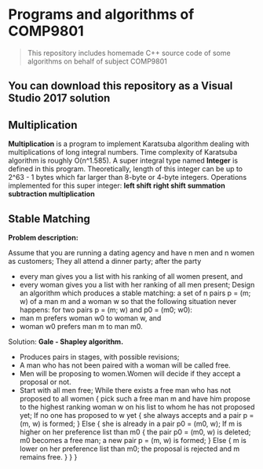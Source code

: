 # Programs and algorithms of COMP9801
> This repository includes homemade C++ source code of some algorithms on behalf of subject COMP9801
## You can download this repository as a Visual Studio 2017 solution
## Multiplication
**Multiplication** is a program to implement Karatsuba algorithm dealing with multiplications of long integral numbers.
Time complexity of Karatsuba algorithm is roughly O(n^1.585).
A super integral type named **Integer** is defined in this program.
Theoretically, length of this integer can be up to 2^63 - 1 bytes which far larger than 8-byte or 4-byte integers.
Operations implemented for this super integer:
**left shift**
**right shift**
**summation**
**subtraction**
**multiplication**

## Stable Matching
**Problem description:**

Assume that you are running a dating agency and have n men and n
women as customers;
They all attend a dinner party; after the party
- every man gives you a list with his ranking of all women present, and
- every woman gives you a list with her ranking of all men present;
Design an algorithm which produces a stable matching:
a set of n pairs p = (m; w) of a man m and a woman w so that
the following situation never happens:
for two pairs p = (m; w) and p0 = (m0; w0):
- man m prefers woman w0 to woman w, and
- woman w0 prefers man m to man m0.

Solution: **Gale - Shapley algorithm.**
- Produces pairs in stages, with possible revisions;
- A man who has not been paired with a woman will be called free.
- Men will be proposing to women.Women will decide if they accept a
proposal or not.
- Start with all men free;
While there exists a free man who has not proposed to all women
{
    pick such a free man m and have him propose to the highest
    ranking woman w on his list to whom he has not proposed yet;
    If no one has proposed to w yet
    {
        she always accepts and a pair p = (m, w) is formed;
    }
    Else
    {
        she is already in a pair p0 = (m0, w);
        If m is higher on her preference list than m0
        {
            the pair p0 = (m0, w) is deleted;
            m0 becomes a free man;
            a new pair p = (m, w) is formed;
        }
        Else
        {
            m is lower on her preference list than m0;
            the proposal is rejected and m remains free.
        }
    }
}

